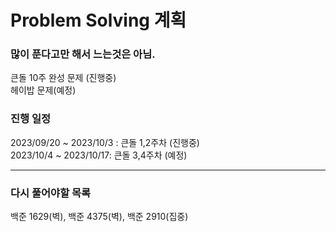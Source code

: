 # Problem Solving 계획

### 많이 푼다고만 해서 느는것은 아님.

큰돌 10주 완성 문제 (진행중)  
헤이밥 문제(예정)

### 진행 일정

2023/09/20 ~ 2023/10/3 : 큰돌 1,2주차 (진행중)  
2023/10/4 ~ 2023/10/17: 큰돌 3,4주차 (예정)

---

### 다시 풀어야할 목록

백준 1629(벽), 백준 4375(벽), 백준 2910(집중)
